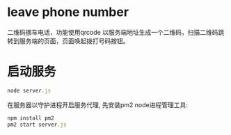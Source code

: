 # leave phone number
 二维码挪车电话，功能使用qrcode 以服务端地址生成一个二维码，扫描二维码跳转到服务端的页面，页面唤起拨打号码按钮。
# 启动服务
```js
node server.js
```
在服务器以守护进程开启服务代理, 先安装pm2 node进程管理工具:
```js
npm install pm2
pm2 start server.js
```